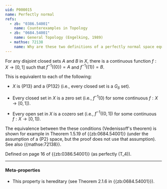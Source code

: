 ```yaml
---
uid: P000015
name: Perfectly normal
refs:
  - zb: "0386.54001"
    name: Counterexamples in Topology
  - zb: "0684.54001"
    name: General Topology (Engelking, 1989)
  - mathse: 72138
    name: Why are these two definitions of a perfectly normal space equivalent?
---
```


For any disjoint closed sets $A$ and $B$ in $X$,
there is a continuous function $f: X \rightarrow [0,1]$
such that $f^{-1}(\{0\}) = A$ and $f^{-1}(\{1\}) = B$.

This is equivalent to each of the following:

- $X$ is {P13} and a {P132} (i.e., every closed set is a $G_\delta$ set).

- Every closed set in $X$ is a zero set (i.e., $f^{-1}(0)$ for some continuous $f:X\to[0,1]$).

- Every open set in $X$ is a cozero set (i.e., $f^{-1}((0,1])$ for some continuous $f:X\to[0,1]$).

The equivalence between the these conditions (Vedenissoff's theorem) is shown for example
in Theorem 1.5.19 of {{zb:0684.54001}} (under the assumption of a {P2} space,
but the proof does not use that assumption).  See also {{mathse:72138}}.

Defined on page 16 of {{zb:0386.54001}} (as perfectly \(T_4\)).

----
#### Meta-properties

- This property is hereditary (see Theorem 2.1.6 in {{zb:0684.54001}}).
